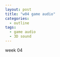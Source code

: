 ```yaml
---
layout: post
title: "w04 game audio"
categories:
  - outline
tags:
  - game audio
  - 3D sound
---
```


week 04

##
